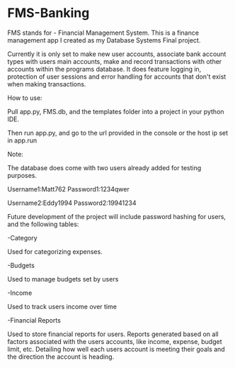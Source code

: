 # FMS-Banking
FMS stands for - Financial Management System. This is a finance management app 
I created as my Database Systems Final project.

Currently it is only set to make new user accounts, associate bank account 
types with users main accounts, make and record transactions with other accounts 
within the programs database. It does feature logging in, 
protection of user sessions and error handling for accounts that don't exist when
making transactions.

How to use:

Pull app.py, FMS.db, and the templates folder into a project in your python IDE.

Then run app.py, and go to the url provided in the console or the host ip set 
in app.run


Note:


The database does come with two users already added for testing purposes.

Username1:Matt762
Password1:1234qwer

Username2:Eddy1994
Password2:19941234

Future development of the project will include password hashing for users, and the
following tables:

-Category

  Used for categorizing expenses.
  
-Budgets

  Used to manage budgets set by users
  
-Income

  Used to track users income over time
  
-Financial Reports

  Used to store financial reports for users. Reports generated based on all factors 
  associated with the users accounts, like income, expense, budget limit, etc. Detailing
  how well each users account is meeting their goals and the direction the account is heading.
